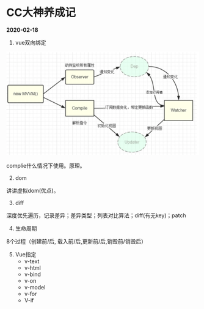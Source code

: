 # CC大神养成记

**2020-02-18**

1. vue双向绑定

![image-20200218204316552](./images/image-20200218204316552.png)

complie什么情况下使用。原理。

2. dom

讲讲虚拟dom(优点)。

3. diff

深度优先遍历，记录差异；差异类型；列表对比算法；diff(有无key)；patch

4. 生命周期

8个过程（创建前/后, 载入前/后,更新前/后,销毁前/销毁后）

5. Vue指定
   - v-text
   - v-html
   - v-bind
   - v-on
   - v-model
   - v-for
   - V-if

